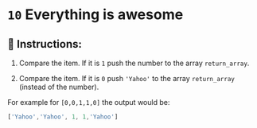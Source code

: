 # `10` Everything is awesome

## 📝 Instructions:

1. Compare the item. If it is `1` push the number to the array `return_array`.

2. Compare the item. If it is `0` push `'Yahoo'` to the array `return_array` (instead of the number).

For example for `[0,0,1,1,0]` the output would be:

```js
['Yahoo','Yahoo', 1, 1,'Yahoo']
```
